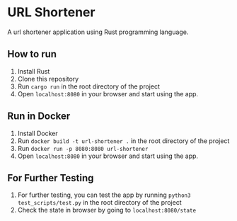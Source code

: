# URL Shortener

A url shortener application using Rust programming language.


## How to run
1. Install Rust
2. Clone this repository
3. Run `cargo run` in the root directory of the project
4. Open `localhost:8080` in your browser and start using the app.


## Run in Docker
1. Install Docker
2. Run `docker build -t url-shortener .` in the root directory of the project
3. Run `docker run -p 8080:8080 url-shortener`
4. Open `localhost:8080` in your browser and start using the app.

## For Further Testing
1. For further testing, you can test the app by running `python3 test_scripts/test.py` in the root directory of the project
2. Check the state in browser by going to `localhost:8080/state`